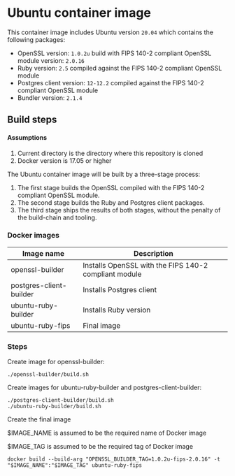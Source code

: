 # Ubuntu container image
This container image includes Ubuntu version `20.04` which contains the following packages:

* OpenSSL version: `1.0.2u` build with  FIPS 140-2 compliant OpenSSL module version: `2.0.16`
* Ruby version: `2.5` compiled against the FIPS 140-2 compliant OpenSSL module
* Postgres client version: `12-12.2` compiled against the FIPS 140-2 compliant OpenSSL module
* Bundler version: `2.1.4`
 

## Build steps
#### Assumptions

1. Current directory is the directory where this repository is cloned
1. Docker version is 17.05 or higher


The Ubuntu container image will be built by a three-stage process: 

1. The first stage builds the OpenSSL compiled with the FIPS 140-2 compliant OpenSSL module.
1. The second stage builds the Ruby and Postgres client packages.
1. The third stage ships the results of both stages, without the penalty of the build-chain and tooling.

### Docker images    
| Image name  | Description |
|---|---|
| openssl-builder | Installs OpenSSL with the FIPS 140-2 compliant module|
| postgres-client-builder | Installs Postgres client |
| ubuntu-ruby-builder | Installs Ruby version |
| ubuntu-ruby-fips | Final image |


### Steps

Create image for openssl-builder: 
```
./openssl-builder/build.sh
```
Create images for ubuntu-ruby-builder and postgres-client-builder:
```
./postgres-client-builder/build.sh
./ubuntu-ruby-builder/build.sh
```
Create the final image

$IMAGE_NAME is assumed to be the required name of Docker image

$IMAGE_TAG is assumed to be the required tag of Docker image
```
docker build --build-arg "OPENSSL_BUILDER_TAG=1.0.2u-fips-2.0.16" -t "$IMAGE_NAME":"$IMAGE_TAG" ubuntu-ruby-fips
```
